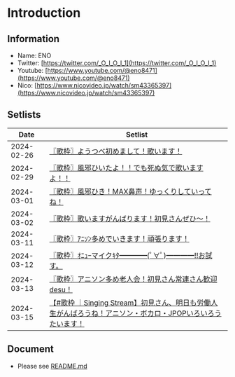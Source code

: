 # Introduction

## Information
- Name: ENO
- Twitter: [https://twitter.com/_O_I_O_I_1](https://twitter.com/_O_I_O_I_1)
- Youtube: [https://www.youtube.com/@eno8471](https://www.youtube.com/@eno8471)
- Nico: [https://www.nicovideo.jp/watch/sm43365397](https://www.nicovideo.jp/watch/sm43365397)

## Setlists
| Date | Setlist |
|------|---------|
| 2024-02-26 | [〖歌枠〗ようつべ初めまして！歌います！](./setlists/2024-02-26.md) |
| 2024-02-29 | [〖歌枠〗風邪ひいたよ！！でも死ぬ気で歌いますよ！！](./setlists/2024-02-29.md) |
| 2024-03-01 | [〖歌枠〗風邪ひき！MAX鼻声！ゆっくりしていってね！](./setlists/2024-03-01.md) |
| 2024-03-02 | [〖歌枠〗歌いますがんばります！初見さんぜひ～！](./setlists/2024-03-02.md) |
| 2024-03-11 | [〖歌枠〗ｱﾆｿﾝ多めでいきます！頑張ります！](./setlists/2024-03-11.md) |
| 2024-03-12 | [〖歌枠〗ｵﾆｭｰマイクｷﾀ━━━━(ﾟ∀ﾟ)━━━━!!お試す。](./setlists/2024-03-12.md) |
| 2024-03-13 | [〖歌枠〗アニソン多め老人会！初見さん常連さん歓迎desu！](./setlists/2024-03-13.md) |
| 2024-03-15 | [【#歌枠 ｜Singing Stream】初見さん、明日も労働人生がんばろうね！アニソン・ボカロ・JPOPいろいろうたいます！](./setlists/2024-03-15.md) |

## Document
- Please see [README.md](https://github.com/DNIB/Setlist-Workspace/blob/main/public/README.md)
